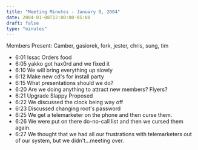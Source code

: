 ```yaml
---
title: "Meeting Minutes - January 8, 2004"
date: 2004-01-08T12:00:00-05:00
draft: false
type: "minutes"
---
```


Members Present:  Camber, gasiorek, fork, jester, chris, sung, tim <br> <ul> <li>6:01	Issac Orders food <li>6:05	yakko got hax0rd and we fixed it <li>6:10	We will bring everything up slowly <li>6:12	Make new cd's for install party <li>6:15	What presentations should we do? <li>6:20	Are we doing anything to attract new members?  Flyers? <li>6:21	Upgrade Slappy Proposed <li>6:22	We discussed the clock being way off <li>6:23	Discussed changing root's password <check> <li>6:25	We get a telemarketer on the phone and then curse them. <li>6:26	We were put on there do-no-call list and then we cursed them again. <li>6:27	We thought that we had all our frustrations with telemarketers out of our system, but we didn't...meeting over. </p><p>
</p>
